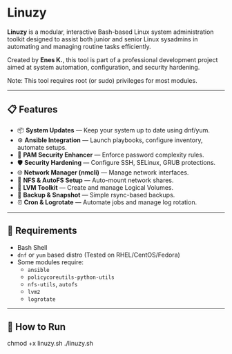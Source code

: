 # Linuzy 

**Linuzy** is a modular, interactive Bash-based Linux system administration toolkit designed to assist both junior and senior Linux sysadmins in automating and managing routine tasks efficiently.

Created by **Enes K.**, this tool is part of a professional development project aimed at system automation, configuration, and security hardening.

Note: This tool requires root (or sudo) privileges for most modules.

---

## 📋 Features

- 📦 **System Updates** — Keep your system up to date using dnf/yum.
- ⚙️ **Ansible Integration** — Launch playbooks, configure inventory, automate setups.
- 🔐 **PAM Security Enhancer** — Enforce password complexity rules.
- 🛡️ **Security Hardening** — Configure SSH, SELinux, GRUB protections.
- 🌐 **Network Manager (nmcli)** — Manage network interfaces.
- 📡 **NFS & AutoFS Setup** — Auto-mount network shares.
- 💽 **LVM Toolkit** — Create and manage Logical Volumes.
- 💾 **Backup & Snapshot** — Simple rsync-based backups.
- ⏰ **Cron & Logrotate** — Automate jobs and manage log rotation.

---

## 🔧 Requirements

- Bash Shell
- `dnf` or `yum` based distro (Tested on RHEL/CentOS/Fedora)
- Some modules require:
  - `ansible`
  - `policycoreutils-python-utils`
  - `nfs-utils`, `autofs`
  - `lvm2`
  - `logrotate`

---

## 🚀 How to Run

chmod +x linuzy.sh
./linuzy.sh

